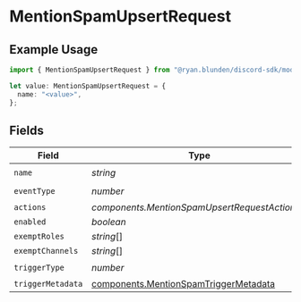 # MentionSpamUpsertRequest

## Example Usage

```typescript
import { MentionSpamUpsertRequest } from "@ryan.blunden/discord-sdk/models/components";

let value: MentionSpamUpsertRequest = {
  name: "<value>",
};
```

## Fields

| Field                                                                                          | Type                                                                                           | Required                                                                                       | Description                                                                                    |
| ---------------------------------------------------------------------------------------------- | ---------------------------------------------------------------------------------------------- | ---------------------------------------------------------------------------------------------- | ---------------------------------------------------------------------------------------------- |
| `name`                                                                                         | *string*                                                                                       | :heavy_check_mark:                                                                             | N/A                                                                                            |
| `eventType`                                                                                    | *number*                                                                                       | :heavy_check_mark:                                                                             | N/A                                                                                            |
| `actions`                                                                                      | *components.MentionSpamUpsertRequestActions*[]                                                 | :heavy_minus_sign:                                                                             | N/A                                                                                            |
| `enabled`                                                                                      | *boolean*                                                                                      | :heavy_minus_sign:                                                                             | N/A                                                                                            |
| `exemptRoles`                                                                                  | *string*[]                                                                                     | :heavy_minus_sign:                                                                             | N/A                                                                                            |
| `exemptChannels`                                                                               | *string*[]                                                                                     | :heavy_minus_sign:                                                                             | N/A                                                                                            |
| `triggerType`                                                                                  | *number*                                                                                       | :heavy_check_mark:                                                                             | N/A                                                                                            |
| `triggerMetadata`                                                                              | [components.MentionSpamTriggerMetadata](../../models/components/mentionspamtriggermetadata.md) | :heavy_minus_sign:                                                                             | N/A                                                                                            |